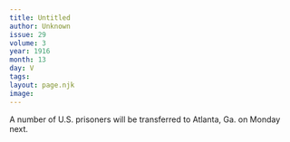 ```yaml
---
title: Untitled
author: Unknown
issue: 29
volume: 3
year: 1916
month: 13
day: V
tags:
layout: page.njk
image:
---
```

A number of U.S. prisoners will be transferred to Atlanta, Ga. on Monday next. 

